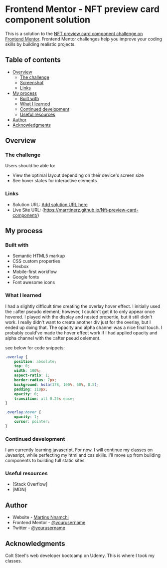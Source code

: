 # Frontend Mentor - NFT preview card component solution

This is a solution to the [NFT preview card component challenge on Frontend Mentor](https://www.frontendmentor.io/challenges/nft-preview-card-component-SbdUL_w0U). Frontend Mentor challenges help you improve your coding skills by building realistic projects. 

## Table of contents

- [Overview](#overview)
  - [The challenge](#the-challenge)
  - [Screenshot](#screenshot)
  - [Links](#links)
- [My process](#my-process)
  - [Built with](#built-with)
  - [What I learned](#what-i-learned)
  - [Continued development](#continued-development)
  - [Useful resources](#useful-resources)
- [Author](#author)
- [Acknowledgments](#acknowledgments)

## Overview

### The challenge

Users should be able to:

- View the optimal layout depending on their device's screen size
- See hover states for interactive elements

### Links

- Solution URL: [Add solution URL here](https://your-solution-url.com)
- Live Site URL: (https://marrtinerz.github.io/Nft-preview-card-component/)

## My process

### Built with

- Semantic HTML5 markup
- CSS custom properties
- Flexbox
- Mobile-first workflow
- Google fonts
- Font awesome icons

### What I learned

I had a slightly difficult time creating the overlay hover effect. I initially used the ::after pseudo element; however, I couldn't get it to only appear once hovered. I played with the display and nested propertie, but it still didn't work. I really didn't want to create another div just for the overlay, but I ended up doing that. The opacity and alpha channel was a nice final touch. I probably could've made the hover effect work if I had applied opacity and alpha channel with the ::after  pseud oelement. 

see below for code snippets:


```css
.overlay {
    position: absolute;
    top: 0;
    width: 100%;
    aspect-ratio: 1;
    border-radius: 7px;
    background: hsla(178, 100%, 50%, 0.5);
    padding: 110px;
    opacity: 0;
    transition: all 0.25s ease;
}

.overlay:hover {
    opacity: 1;
    cursor: pointer;
}
```

### Continued development

I am currently learning javascript. For now, I will continue my classes on Javasript, while perfecting my html and css skills. I'll move up from building components to building full static sites.

### Useful resources

- [Stack Overflow]
- [MDN]

## Author

- Website - [Martins Nnamchi](https://www.your-site.com)
- Frontend Mentor - [@yourusername](https://www.frontendmentor.io/profile/yourusername)
- Twitter - [@yourusername](https://www.twitter.com/yourusername)


## Acknowledgments

Colt Steel's web developer bootcamp on Udemy. This is where I took my classes.
